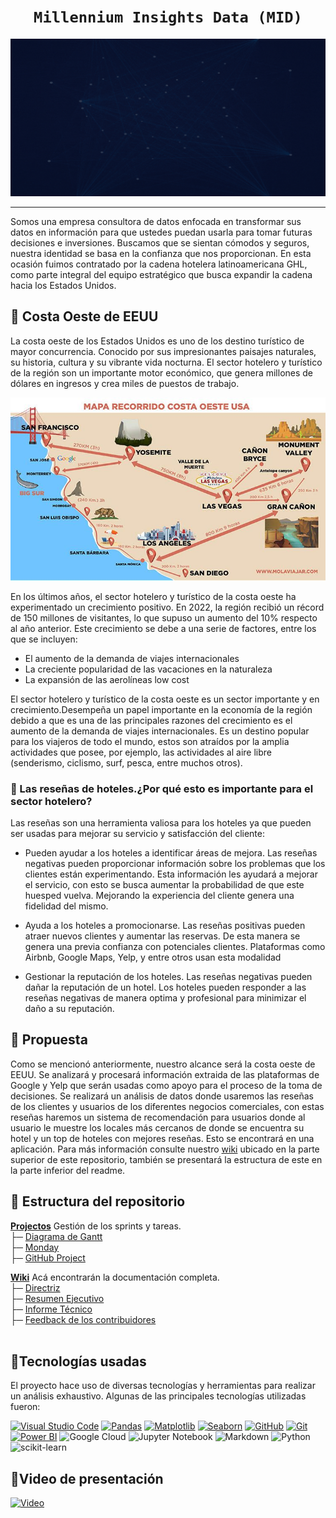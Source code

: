 # <h1 align=center>**`Millennium Insights Data (MID)`**</h1>

<img src= 'src/banner.gif'>

-------

Somos una empresa consultora de datos enfocada en transformar sus datos en información para que ustedes puedan usarla para tomar futuras decisiones e inversiones. Buscamos que se sientan cómodos y seguros, nuestra identidad se basa en la confianza que nos proporcionan. En esta ocasión fuimos contratado por la cadena hotelera latinoamericana GHL, como parte integral del equipo estratégico que busca expandir la cadena hacia los Estados Unidos. 

## 📌 Costa Oeste de EEUU
La costa oeste de los Estados Unidos es uno de los destino turístico de mayor concurrencia. Conocido por sus impresionantes paisajes naturales, su historia, cultura y su vibrante vida nocturna. El sector hotelero y turístico de la región son un importante motor económico, que genera millones de dólares en ingresos y crea miles de puestos de trabajo.

<img src='src/costa_oeste_eeuu.jpg' aling='center'>

En los últimos años, el sector hotelero y turístico de la costa oeste ha experimentado un crecimiento positivo. En 2022, la región recibió un récord de 150 millones de visitantes, lo que supuso un aumento del 10% respecto al año anterior. Este crecimiento se debe a una serie de factores, entre los que se incluyen:

- El aumento de la demanda de viajes internacionales
- La creciente popularidad de las vacaciones en la naturaleza
- La expansión de las aerolíneas low cost
  
El sector hotelero y turístico de la costa oeste es un sector importante y en crecimiento.Desempeña un papel importante en la economía de la región debido a que es una de las principales razones del crecimiento es el aumento de la demanda de viajes internacionales. Es un destino popular para los viajeros de todo el mundo, estos son atraídos por la amplia actividades que posee, por ejemplo, las actividades al aire libre (senderismo, ciclismo, surf, pesca, entre muchos otros).

### 📌 Las reseñas de hoteles.¿Por qué esto es importante para el sector hotelero?

Las reseñas son una herramienta valiosa para los hoteles ya que pueden ser usadas para mejorar su servicio y satisfacción del cliente:

- Pueden ayudar a los hoteles a identificar áreas de mejora. Las reseñas negativas pueden proporcionar información sobre los problemas que los clientes están experimentando. Esta información les ayudará a mejorar el servicio, con esto se busca aumentar la probabilidad de que este huesped vuelva. Mejorando la experiencia del cliente genera una fidelidad del mismo.

- Ayuda a los hoteles a promocionarse. Las reseñas positivas pueden atraer nuevos clientes y aumentar las reservas. De esta manera se genera una previa confianza con potenciales clientes. Plataformas como Airbnb, Google Maps, Yelp, y entre otros usan esta modalidad

- Gestionar la reputación de los hoteles. Las reseñas negativas pueden dañar la reputación de un hotel. Los hoteles pueden responder a las reseñas negativas de manera optima y profesional para minimizar el daño a su reputación.

## 📌 Propuesta

Como se mencionó anteriormente, nuestro alcance será la costa oeste de EEUU. Se analizará y procesará información extraida de las plataformas de Google y Yelp que serán usadas como apoyo para el proceso de la toma de decisiones. Se realizará un análisis de datos donde usaremos las reseñas de los clientes y usuarios de los diferentes negocios comerciales, con estas reseñas haremos un sistema de recomendación para usuarios donde al usuario le muestre los locales más cercanos de donde se encuentra su hotel y un top de hoteles con mejores reseñas. Esto se encontrará en una aplicación. Para más información consulte nuestro [wiki](https://github.com/ConsultoraAnalisisDeMercado/PF_CONSULTORA_MID/wiki) ubicado en la parte superior de este repositorio, también se presentará la estructura de este en la parte inferior del readme.


## 📌 Estructura del repositorio


**[Projectos](https://github.com/ConsultoraAnalisisDeMercado/PF_CONSULTORA_MID/projects)** Gestión de los sprints y tareas.<br/> 
├─ [Diagrama de Gantt](https://github.com/ConsultoraAnalisisDeMercado/PF_CONSULTORA_MID/wiki/2.Directriz#-diagrama-de-gantt-)<br />
├─ [Monday](https://github.com/ConsultoraAnalisisDeMercado/PF_CONSULTORA_MID/wiki/2.Directriz#-monday-)<br />
├─ [GitHub Project](https://github.com/ConsultoraAnalisisDeMercado/PF_CONSULTORA_MID/wiki/2.Directriz#-github-projects-)<br />

**[Wiki](https://github.com/ConsultoraAnalisisDeMercado/PF_CONSULTORA_MID/wiki)** Acá encontrarán la documentación completa.<br /> 
├─ [Directriz](https://github.com/ConsultoraAnalisisDeMercado/PF_CONSULTORA_MID/wiki/2.Directriz)<br />
├─ [Resumen Ejecutivo](https://github.com/ConsultoraAnalisisDeMercado/PF_CONSULTORA_MID/wiki/3.Resumen-Ejecutivo)<br />
├─ [Informe Técnico](https://github.com/ConsultoraAnalisisDeMercado/PF_CONSULTORA_MID/wiki/4.Informe-T%C3%A9cnico)<br />
├─ [Feedback de los contribuidores](https://github.com/ConsultoraAnalisisDeMercado/PF_CONSULTORA_MID/wiki/5.Feedback-de-los-contribuidores)<br />
<br />

## 📌Tecnologías usadas

El proyecto hace uso de diversas tecnologías y herramientas para realizar un análisis exhaustivo. Algunas de las principales tecnologías utilizadas fueron:

[![Visual Studio Code](https://img.shields.io/badge/IDE-Visual%20Studio%20Code-blue)](https://code.visualstudio.com/) 
[![Pandas](https://img.shields.io/badge/Library-Pandas-brightgreen)](https://pandas.pydata.org/)
[![Matplotlib](https://img.shields.io/badge/Library-Matplotlib-blue)](https://matplotlib.org/)
[![Seaborn](https://img.shields.io/badge/Library-Seaborn-yellow)](https://seaborn.pydata.org/)
[![GitHub](https://img.shields.io/badge/Platform-GitHub-lightgrey)](https://github.com/)
[![Git](https://img.shields.io/badge/Version%20Control-Git-blue)](https://git-scm.com/)
[![Power BI](https://img.shields.io/badge/BI%20Tool-Power%20BI-yellow)](https://powerbi.microsoft.com/)
![Google Cloud](https://img.shields.io/badge/GoogleCloud-%234285F4.svg?style=for-the-badge&logo=google-cloud&logoColor=white)
![Jupyter Notebook](https://img.shields.io/badge/jupyter-%23FA0F00.svg?style=for-the-badge&logo=jupyter&logoColor=white)
![Markdown](https://img.shields.io/badge/markdown-%23000000.svg?style=for-the-badge&logo=markdown&logoColor=white)
![Python](https://img.shields.io/badge/python-3670A0?style=for-the-badge&logo=python&logoColor=ffdd54)
![scikit-learn](https://img.shields.io/badge/scikit--learn-%23F7931E.svg?style=for-the-badge&logo=scikit-learn&logoColor=white)

## 🎥Video de presentación
<a href="https://www.youtube.com/watch?v=5w9S8Kiflig">
  <img src="https://github.com/ConsultoraAnalisisDeMercado/PF_CONSULTORA_MID/blob/main/src/video_cap" alt="Video">
</a>

